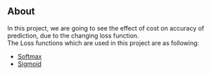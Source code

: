 ## About
In this project, we are going to see the effect of cost on accuracy of prediction, due to the changing loss function.  
The Loss functions which are used in this project are as following:  
* [Softmax](https://www.tensorflow.org/api_docs/python/tf/nn/softmax_cross_entropy_with_logits)
* [Sigmoid](https://www.tensorflow.org/api_docs/python/tf/nn/sigmoid_cross_entropy_with_logits)
